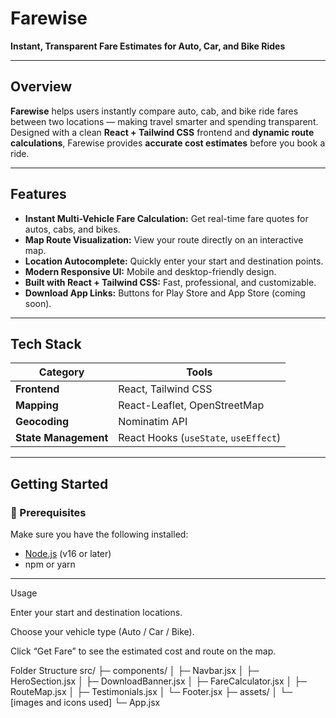 # Farewise  
**Instant, Transparent Fare Estimates for Auto, Car, and Bike Rides**

---

## Overview  
**Farewise** helps users instantly compare auto, cab, and bike ride fares between two locations — making travel smarter and spending transparent.  
Designed with a clean **React + Tailwind CSS** frontend and **dynamic route calculations**, Farewise provides **accurate cost estimates** before you book a ride.

---

## Features  

- **Instant Multi-Vehicle Fare Calculation:** Get real-time fare quotes for autos, cabs, and bikes.  
- **Map Route Visualization:** View your route directly on an interactive map.  
- **Location Autocomplete:** Quickly enter your start and destination points.  
- **Modern Responsive UI:** Mobile and desktop-friendly design.  
- **Built with React + Tailwind CSS:** Fast, professional, and customizable.  
- **Download App Links:** Buttons for Play Store and App Store (coming soon).

---

## Tech Stack  

| Category | Tools |
|-----------|--------|
| **Frontend** | React, Tailwind CSS |
| **Mapping** | React-Leaflet, OpenStreetMap |
| **Geocoding** | Nominatim API |
| **State Management** | React Hooks (`useState`, `useEffect`) |

---

## Getting Started  

### 🔧 Prerequisites  
Make sure you have the following installed:
- [Node.js](https://nodejs.org/) (v16 or later)  
- npm or yarn  

---
Usage

Enter your start and destination locations.

Choose your vehicle type (Auto / Car / Bike).

Click “Get Fare” to see the estimated cost and route on the map.

Folder Structure
src/
 ├─ components/
 │    ├─ Navbar.jsx
 │    ├─ HeroSection.jsx
 │    ├─ DownloadBanner.jsx
 │    ├─ FareCalculator.jsx
 │    ├─ RouteMap.jsx
 │    ├─ Testimonials.jsx
 │    └─ Footer.jsx
 ├─ assets/
 │    └─ [images and icons used]
 └─ App.jsx


